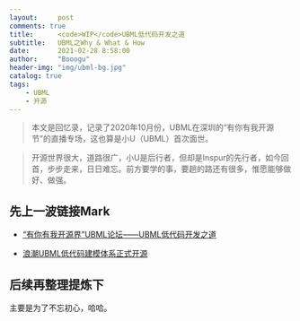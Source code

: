 ```yaml
---
layout:     post
comments: true
title:      <code>WIP</code>UBML低代码开发之道
subtitle:   UBML之Why & What & How
date:       2021-02-28 8:58:00
author:     "Booogu"
header-img: "img/ubml-bg.jpg"
catalog: true
tags:
    - UBML
    - 开源
---
```


> 本文是回忆录，记录了2020年10月份，UBML在深圳的“有你有我开源节”的直播专场，这也算是小U（UBML）首次面世。

> 开源世界很大，道路很广，小U是后行者，但却是Inspur的先行者，如今回首，步步走来，日日难忘。前方要学的事，要趟的路还有很多，惟愿能够做好、做强。

## 先上一波链接Mark

* [“有你有我开源界”UBML论坛——UBML低代码开发之道](https://mp.weixin.qq.com/s/4e06xcGLmIq47puOuQiQVQ)

* [浪潮UBML低代码建模体系正式开源](https://mp.weixin.qq.com/s/-U4hG_fXa2E9VIwOjIXAFQ)

## 后续再整理提炼下

主要是为了不忘初心，哈哈。
